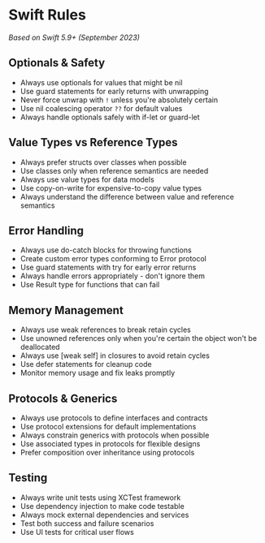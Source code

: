 # Swift Rules

*Based on Swift 5.9+ (September 2023)*

## Optionals & Safety
- Always use optionals for values that might be nil
- Use guard statements for early returns with unwrapping
- Never force unwrap with `!` unless you're absolutely certain
- Use nil coalescing operator `??` for default values
- Always handle optionals safely with if-let or guard-let

## Value Types vs Reference Types
- Always prefer structs over classes when possible
- Use classes only when reference semantics are needed
- Always use value types for data models
- Use copy-on-write for expensive-to-copy value types
- Always understand the difference between value and reference semantics

## Error Handling
- Always use do-catch blocks for throwing functions
- Create custom error types conforming to Error protocol
- Use guard statements with try for early error returns
- Always handle errors appropriately - don't ignore them
- Use Result type for functions that can fail

## Memory Management
- Always use weak references to break retain cycles
- Use unowned references only when you're certain the object won't be deallocated
- Always use [weak self] in closures to avoid retain cycles
- Use defer statements for cleanup code
- Monitor memory usage and fix leaks promptly

## Protocols & Generics
- Always use protocols to define interfaces and contracts
- Use protocol extensions for default implementations
- Always constrain generics with protocols when possible
- Use associated types in protocols for flexible designs
- Prefer composition over inheritance using protocols

## Testing
- Always write unit tests using XCTest framework
- Use dependency injection to make code testable
- Always mock external dependencies and services
- Test both success and failure scenarios
- Use UI tests for critical user flows